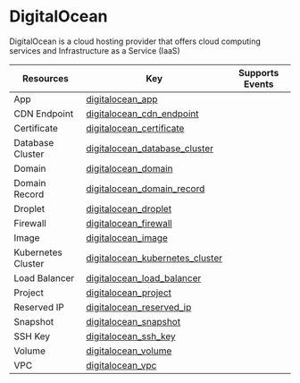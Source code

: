 DigitalOcean
============
DigitalOcean is a cloud hosting provider that offers cloud computing services and Infrastructure as a Service (IaaS)

| **Resources**      | **Key**                                                                   | **Supports Events** |
| ------------------ | ------------------------------------------------------------------------- | ------------------- |
| App                | [digitalocean\_app](digitalocean\_app.md)                                 |                     |
| CDN Endpoint       | [digitalocean\_cdn\_endpoint](digitalocean\_cdn\_endpoint.md)             |                     |
| Certificate        | [digitalocean\_certificate](digitalocean\_certificate.md)                 |                     |
| Database Cluster   | [digitalocean\_database\_cluster](digitalocean\_database\_cluster.md)     |                     |
| Domain             | [digitalocean\_domain](digitalocean\_domain.md)                           |                     |
| Domain Record      | [digitalocean\_domain\_record](digitalocean\_domain\_record.md)           |                     |
| Droplet            | [digitalocean\_droplet](digitalocean\_droplet.md)                         |                     |
| Firewall           | [digitalocean\_firewall](digitalocean\_firewall.md)                       |                     |
| Image              | [digitalocean\_image](digitalocean\_image.md)                             |                     |
| Kubernetes Cluster | [digitalocean\_kubernetes\_cluster](digitalocean\_kubernetes\_cluster.md) |                     |
| Load Balancer      | [digitalocean\_load\_balancer](digitalocean\_load\_balancer.md)           |                     |
| Project            | [digitalocean\_project](digitalocean\_project.md)                         |                     |
| Reserved IP        | [digitalocean\_reserved\_ip](digitalocean\_reserved\_ip.md)               |                     |
| Snapshot           | [digitalocean\_snapshot](digitalocean\_snapshot.md)                       |                     |
| SSH Key            | [digitalocean\_ssh\_key](digitalocean\_ssh\_key.md)                       |                     |
| Volume             | [digitalocean\_volume](digitalocean\_volume.md)                           |                     |
| VPC                | [digitalocean\_vpc](digitalocean\_vpc.md)                                 |                     |
